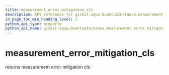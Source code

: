 ```yaml
---
title: measurement_error_mitigation_cls
description: API reference for qiskit.aqua.QuantumInstance.measurement_error_mitigation_cls
in_page_toc_min_heading_level: 1
python_api_type: property
python_api_name: qiskit.aqua.QuantumInstance.measurement_error_mitigation_cls
---
```


# measurement\_error\_mitigation\_cls

returns measurement error mitigation cls

